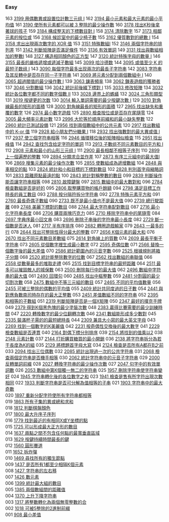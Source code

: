 ### Easy 

163 [3199 用偶數異或設置位計數三元组 I](./Easy/3199.md)
162 [3194 最小元素和最大元素的最小平均值](./Easy/3194.md)
161 [3190 使所有元素都可以被 3 整除的最少操作數](./Easy/3190.md)
160 [3178 找出K秒後拿著球的孩子](./Easy/3178.md)
159 [3184 構成整天的下標數目對 I](./Easy/3184.md)
158 [3174 清除數字](./Easy/3174.md)
157 [3173 相鄰元素的按位或](./Easy/3173.md)
156 [3168 候診室中的最少椅子數](./Easy/3168.md)
155 [3162 優質數對的總數 I](./Easy/3162.md)
154 [3158 求出出現兩次數字的 XOR 值](./Easy/3158.md)
153 [3151 特殊數組I](./Easy/3151.md)
152 [3146 兩個字符串的排列差](./Easy/3146.md)
151 [3142 判斷矩陣是否滿足條件](./Easy/3142.md)
150 [3136 有效單詞](./Easy/3136.md)
149 [3131 找出與數組相加的整數I](./Easy/3131.md)
148 [3127 構造相同顏色的正方型](./Easy/3127.md)
147 [3120 統計特殊字母的數量 I](./Easy/3120.md)
146 [3155 最長的嚴格遞增或遞減子數組](./Easy/3155.md)
145 [3099 哈沙德数](./Easy/3099.md)
144 [3095 或值至少 K 的最短子数组 I](./Easy/3095.md)
143 [3090 每個字符最多出现兩次的最長子字符串](./Easy/3090.md)
142 [3083 字符串及其反轉中是否存在同一子字符串](./Easy/3069.md)
141 [3069 將元素分配到兩個數組中 I](./Easy/3069.md)
140 [3065 超過閥值的最少操作數 I](./Easy/3065.md)
139 [3063 鋉表頻率](./Easy/3063.md)
138 [3062 鍊表遊戲的獲勝者](./Easy/3062.md)
137 [3046 分割數組](./Easy/3046.md)
136 [3042 統計前後綴下標對 I](./Easy/3042.md)
135 [3033 修改矩陣](./Easy/3033.md)
134 [3032 統計各位數字都不同的數字個數 II](./Easy/3032.md)
133 [3028 邊界上的螞蟻](./Easy/3028.md)
132 [3024 三角形類型](./Easy/3024.md)
131 [3019 按键更的次数](./Easy/3019.md)
130 [3014 輸入單詞需要的最少按鍵次數 I](./Easy/3014.md)
129 [3010 對角線最長的矩形的面積](./Easy/3010.md)
128 [3000 對角線最長的矩形的面積](./Easy/3000.md)
127 [2965 找出缺失和重覆的數字](./Easy/2965.md)
126 [2974 最小數字遊戲](./Easy/2974.md)
125 [2890 檢查按位或是否存在尾隨零](./Easy/2890.md)
124 [3005 最大頻率元素計數](./Easy/3005.md)
123 [2996 大於等於順序前綴和的最小缺失整數](./Easy/2996.md)
122 [2960 統計已測試設備](./Easy/2960.md)
121 [2956 找到兩個數組中的公共元素](./Easy/2956.md)
120 [2917 找出數組中的 K-or 值](./Easy/2917.md)
119 [2928 給小朋友們分糖果 I](./Easy/2928.md)
118 [2932 找出強數對的最大異或值 I](./Easy/2932.md)
117 [2937 使三個字符串相等](./Easy/2937.md)
116 [2946 循環移位後的矩陣相似檢查](./Easy/2946.md)
115 [2951 找出峰值](./Easy/2951.md)
114 [2942 查找包含给定字符的單詞](./Easy/2942.md)
113 [2913 子數组不同元素數目的平方和 I](./Easy/2900.md)
112 [2908 元素和最小的山形三元组 I](./Easy/2908.md)
111 [2900 最長相鄰不相等子序列](./Easy/2900.md)
110 [2899 上一個遍歷的整數](./Easy/2899.md)
109 [2894 分類求合並作差](./Easy/2894.md)
107 [2873 有序三元組中的最大值I](./Easy/2873.md)
106 [2869 搜集元素的最少操作次數](./Easy/2869.md)
105 [2855 使數組成為遞增數組](./Easy/2855.md)
104 [2848 與車相交的點](./Easy/2848.md)
103 [2824 統計和小和目標的下標對數目](./Easy/2824.md)
102 [2828 判別首字母縮略詞](./Easy/2828.md)
101 [2833 距離原點最遠的點](./Easy/2833.md)
100 [2843 統計對稱整數的數目](./Easy/2843.md)
099 [2839 判斷操作能否讓字符串相等](./Easy/2839.md)
098 [2810 故障鍵盤](./Easy/2810.md)
097 [2815 數組中的最大數對和](./Easy/2815.md)
096 [2784 檢查數組是否是好的](./Easy/2784.md)
095 [2806 取整購買物的帳戶餘額](./Easy/2806.md)
094 [2798 滿足目標工作時長的員工數目](./Easy/2798.md)
093 [2788 按分隔符拆分字符串](./Easy/2788.md)
092 [2778 特殊元素平方和](./Easy/2778.md)
091 [2760 最長奇偶子數組](./Easy/2760.md)
090 [2733 既不是最小值也不是最大值](./Easy/2733.md)
090 [2739 總行駛距離](./Easy/2739.md)
089 [2748 美麗下標對的數目](./Easy/2748.md)
088 [2744 最大字符串配對數目](./Easy/2744.md)
087 [2716 最小化字符串長度](./Easy/2716.md)
086 [2706 購買兩塊巧克力](./Easy/2706.md)
085 [2710 移除字符串中的尾隨零](./Easy/2710.md)
084 [2697 字典序最小回文串](./Easy/2697.md)
083 [2696 刪除子串後的字符串最小長度](./Easy/2696.md)
082 [2729 斷一個數是否迷人](./Easy/2729.md)
081 [2717 半有序排序](./Easy/2717.md)
080 [2682 轉圈遊戲輸家](./Easy/2682.md)
079 [2643 一最多的行](./Easy/2643.md)
078 [2644 找出可整除性得分最大的整數](./Easy/2644.md) 
077 [2656 K個元素的最大和](./Easy/2656.md) 
076 [2670 找出不同元素數目差數組](./Easy/2670.md) 
075 [2614 對角線上的質數](./Easy/2614.md) 
074 [2609 最長平衡子字符串](./Easy/2609.md) 
073 [2605 從個數字裡生成最小數字](./Easy/2605.md) 
072 [2595 奇偶位數](./Easy/2595.md) 
071 [2566 替換一個數字後的最大差值](./Easy/2566.md) 
070 [2586 統計範圍內的元音字數](./Easy/2586.md) 
069 [2525 根據規則將箱子分類](./Easy/2525.md) 
068 [2520 統計能整除數字的位數](./Easy/2520.md) 
067 [2562 找出數組的串聯值](./Easy/2562.md) 
066 [2558 從數量最多的堆取走禮](./Easy/2558.md) 
065 [2515 找到目標字符串的最短距離](./Easy/2515.md) 
064 [2511 最多可以摧毀敵人的城保數](./Easy/2511.md) 
063 [2500 刪除每行中的最大值](./Easy/2500.md) 
062 [2496 數組中字符串的最大值](./Easy/2496.md) 
061 [2490 回環句](./Easy/2490.md) 
060 [2485 找出中樞整數](./Easy/2485.md) 
059 [2481 分割圓的最少切割次數](./Easy/2481.md) 
058 [2475 數組中不等三元組的數目](./Easy/2475.md) 
057 [2465 不同的平均值數量](./Easy/2465.md) 
056 [2455 可被三整除的偶數的平均值](./Easy/2455.md) 
055 [2409 統計共同度過的日子數](./Easy/2409.md) 
054 [2441 與對應負數南司時存在的最大正整數](./Easy/2441.md) 
053 [2451 差值數組不同的字符串](./Easy/2451.md) 
052 [2395 和相等的子數組](./Easy/2395.md) 
051 [2319 判斷矩陣是否是一個X矩陣](./Easy/2319.md) 
050 [2347 最好的撲克手牌](./Easy/2347.md) 
049 [2379 得到K個黑色塊的最少塗裝次數](./Easy/2379.md) 
048 [2383 贏得比賽需要的最少訓練時間](./Easy/2383.md) 
047 [2220 轉換數字的最少位翻轉次數](./Easy/2220.md) 
046 [2341 數組能形成多少數對](./Easy/2341.md) 
045 [2335 裝滿杯子需的的最短總時長](./Easy/2335.md) 
044 [2309 兼具大小寫的最大英文字母](./Easy/2309.md) 
043 [2269 找到一個數字的K美麗值](./Easy/2269.md) 
042 [2231 按奇偶性交換後的最大數字](./Easy/2231.md) 
041 [2229 檢查數組是否連貫](./Easy/2229.md) 
040 [2164 對偶下標分別排序](./Easy/2164.md) 
039 [2154 將找到的值乘以2](./Easy/2154.md) 
038 [2148 元素計數](./Easy/2148.md) 
037 [2144 打折購買糖買的最小開銷](./Easy/2144.md) 
036 [2138 將字符串拆分為若干長度為K的組](./Easy/2138.md) 
035 [2129 將標題首字母大寫](./Easy/2129.md) 
034 [2124 檢查是否所有A都在B之前](./Easy/2124.md) 
033 [2094 找出三位偶數](./Easy/2094.md) 
032 [2085 統計出現過一次的公共字符串](./Easy/2085.md) 
031 [2068 檢查兩個定符串是否機手相等](./Easy/2068.md) 
030 [2062 統計字符串中的元音子字符串](./Easy/2062.md) 
029 [2000 反轉單詞前綴](./Easy/2000.md) 
028 [2027 轉換字符串的最少操作次數](./Easy/2027.md) 
027 [2047 句字中的有效單詞數](./Easy/2047.md) 
026 [2053 數組中第K個獨一無二的字符串](./Easy/2053.md) 
025 [1957 刪除字符串使字符串變好](./Easy/1957.md) 
024 [1945 字符串轉化後的各位數字之和](./Easy/1945.md) 
023 [1941 檢查是售有所字符出現次數相同](./Easy/1941.md) 
022 [1933 判斷字符串是否可分解為值相等的子串](./Easy/1933.md) 
021 [1903 字符串中的最大奇數](./Easy/1903.md)  
020 [1897 重新分配字符使所有字符串都相等](./Easy/1897.md)  
019 [1863 所有子集的異或總和求和](./Easy/1863.md)  
018 [1812 判斷棋盤顏色](./Easy/1812.md)  
017 [1800 最大升序子序列](./Easy/1800.md)  
016 [1779 找到最近的有相同X或Y坐標的點](./Easy/1779.md)  
015 [1725 可以形成最大正方形的數目](./Easy/1725.md)  
014 [1637 兩點之間不包含任何點的最寬垂直區域](./Easy/1637.md)  
013 [1629 按鍵持續時間最長的鍵](./Easy/1629.md)  
012 [1560 圓形賽道](./Easy/1560.md)  
011 [1652 拆炸彈](./Easy/1652.md)  
010 [1469 尋找所有的獨生節點](./Easy/1469.md)  
009 [1437 是否所有1都至少相隔K個元素](./Easy/1437.md)  
008 [1427 字符串的左右移](./Easy/1427.md)  
007 [1426 數元素](./Easy/1426.md)  
006 [1399 統計最大組的數目](./Easy/1399.md)  
005 [1385 兩個數組間的距離值](./Easy/1385.md)  
004 [1370 上升下降字符串](./Easy/1370.md)  
003 [1317 將整數轉化為兩個無零整數的合](./Easy/1317.md)  
002 [1018 可被5整除的2進制前綴](./Easy/1018.md)   
001 [ 908 最小差值](./Easy/908.md)   
